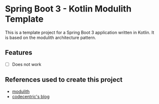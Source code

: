 # Spring Boot 3 - Kotlin Modulith Template

This is a template project for a Spring Boot 3 application written in Kotlin. It is based on the modulith architecture pattern.

## Features
- [ ] Does not work
## References used to create this project
- [modulith](https://github.com/edreyer/modulith)
- [codecentric's blog](https://www.codecentric.de/wissens-hub/blog/modularization-the-easy-way-spring-modulith-with-kotlin-and-hexagonal-architecture)